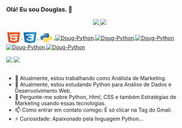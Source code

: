 ### Olá! Eu sou Douglas. 👋

<div align="center">
  <a href="https://github.com/DouglasCarvalhoPereira">
  <img height="180em" src="https://github-readme-stats.vercel.app/api?username=DouglasCarvalhoPereira&show_icons=true&theme=dracula&include_all_commits=true&count_private=true"/>
  <img height="180em" src="https://github-readme-stats.vercel.app/api/top-langs/?username=DouglasCarvalhoPereira&layout=compact&langs_count=7&theme=dracula"/>
</div>
<div style="display: inline_block"><br>
  <img align="center" alt="Doug-HTML" height="30" width="40" src="https://raw.githubusercontent.com/devicons/devicon/master/icons/html5/html5-original.svg">
  <img align="center" alt="Doug-CSS" height="30" width="40" src="https://raw.githubusercontent.com/devicons/devicon/master/icons/css3/css3-original.svg">
  <img align="center" alt="Doug-Python" height="30" width="40" src="https://raw.githubusercontent.com/devicons/devicon/master/icons/python/python-original.svg">
  <img  align="center" alt="Doug-Python" height="30" width="40" src="https://cdn.jsdelivr.net/gh/devicons/devicon/icons/bootstrap/bootstrap-original.svg" />
  <img align="center" alt="Doug-Python" height="30" width="40" src="https://cdn.jsdelivr.net/gh/devicons/devicon/icons/django/django-original.svg" />
  <img align="center" alt="Doug-Python" height="30" width="40" src="https://cdn.jsdelivr.net/gh/devicons/devicon/icons/heroku/heroku-original.svg" />
  <img align="center" alt="Doug-Python" height="30" width="40" src="https://cdn.jsdelivr.net/gh/devicons/devicon/icons/jupyter/jupyter-original-wordmark.svg" />
  <img align="center" alt="Doug-Python" height="30" width="40" src="https://cdn.jsdelivr.net/gh/devicons/devicon/icons/git/git-original.svg" />

</div>
<br>
<div> 
  <a href = "mailto:carvalhodouglaspereira@gmail.com"><img src="https://img.shields.io/badge/-Gmail-%23333?style=for-the-badge&logo=gmail&logoColor=white" target="_blank"></a>
  <a href="https://www.linkedin.com/in/carvalhodouglas/" target="_blank"><img src="https://img.shields.io/badge/-LinkedIn-%230077B5?style=for-the-badge&logo=linkedin&logoColor=white" target="_blank"></a> 
<div>
<br>

- 🔭 Atualmente, estou trabalhando como Análista de Marketing.
- 🌱 Atualmente, estou estudando Python para Análise de Dados e  Desenvolvimento Web.
- 💬 Pergunte-me sobre Python, Html, CSS e também Estratégias de Marketing usando essas tecnologias.
- 📫 Como entrar em contato comigo: É só clicar na Tag do Gmail.
- ⚡ Curiosidade: Apaixonado pela linguagem Python...
